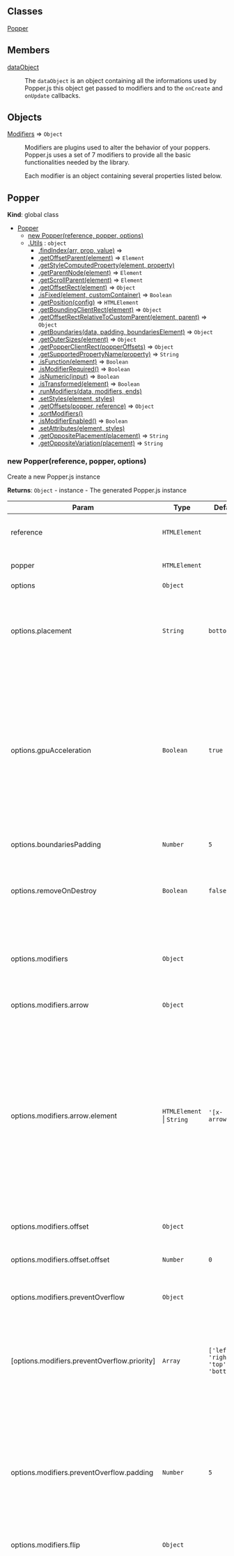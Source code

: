 ## Classes

<dl>
<dt><a href="#Popper">Popper</a></dt>
<dd></dd>
</dl>

## Members

<dl>
<dt><a href="#dataObject">dataObject</a></dt>
<dd><p>The <code>dataObject</code> is an object containing all the informations used by Popper.js
this object get passed to modifiers and to the <code>onCreate</code> and <code>onUpdate</code> callbacks.</p>
</dd>
</dl>

## Objects

<dl>
<dt><a href="#Modifiers">Modifiers</a> ⇒ <code>Object</code></dt>
<dd><p>Modifiers are plugins used to alter the behavior of your poppers.
Popper.js uses a set of 7 modifiers to provide all the basic functionalities
needed by the library.</p>
<p>Each modifier is an object containing several properties listed below.</p>
</dd>
</dl>

<a name="Popper"></a>

## Popper
**Kind**: global class  

* [Popper](#Popper)
    * [new Popper(reference, popper, options)](#new_Popper_new)
    * [.Utils](#Popper.Utils) : <code>object</code>
        * [.findIndex(arr, prop, value)](#Popper.Utils.findIndex) ⇒
        * [.getOffsetParent(element)](#Popper.Utils.getOffsetParent) ⇒ <code>Element</code>
        * [.getStyleComputedProperty(element, property)](#Popper.Utils.getStyleComputedProperty)
        * [.getParentNode(element)](#Popper.Utils.getParentNode) ⇒ <code>Element</code>
        * [.getScrollParent(element)](#Popper.Utils.getScrollParent) ⇒ <code>Element</code>
        * [.getOffsetRect(element)](#Popper.Utils.getOffsetRect) ⇒ <code>Object</code>
        * [.isFixed(element, customContainer)](#Popper.Utils.isFixed) ⇒ <code>Boolean</code>
        * [.getPosition(config)](#Popper.Utils.getPosition) ⇒ <code>HTMLElement</code>
        * [.getBoundingClientRect(element)](#Popper.Utils.getBoundingClientRect) ⇒ <code>Object</code>
        * [.getOffsetRectRelativeToCustomParent(element, parent)](#Popper.Utils.getOffsetRectRelativeToCustomParent) ⇒ <code>Object</code>
        * [.getBoundaries(data, padding, boundariesElement)](#Popper.Utils.getBoundaries) ⇒ <code>Object</code>
        * [.getOuterSizes(element)](#Popper.Utils.getOuterSizes) ⇒ <code>Object</code>
        * [.getPopperClientRect(popperOffsets)](#Popper.Utils.getPopperClientRect) ⇒ <code>Object</code>
        * [.getSupportedPropertyName(property)](#Popper.Utils.getSupportedPropertyName) ⇒ <code>String</code>
        * [.isFunction(element)](#Popper.Utils.isFunction) ⇒ <code>Boolean</code>
        * [.isModifierRequired()](#Popper.Utils.isModifierRequired) ⇒ <code>Boolean</code>
        * [.isNumeric(input)](#Popper.Utils.isNumeric) ⇒ <code>Boolean</code>
        * [.isTransformed(element)](#Popper.Utils.isTransformed) ⇒ <code>Boolean</code>
        * [.runModifiers(data, modifiers, ends)](#Popper.Utils.runModifiers)
        * [.setStyles(element, styles)](#Popper.Utils.setStyles)
        * [.getOffsets(popper, reference)](#Popper.Utils.getOffsets) ⇒ <code>Object</code>
        * [.sortModifiers()](#Popper.Utils.sortModifiers)
        * [.isModifierEnabled()](#Popper.Utils.isModifierEnabled) ⇒ <code>Boolean</code>
        * [.setAttributes(element, styles)](#Popper.Utils.setAttributes)
        * [.getOppositePlacement(placement)](#Popper.Utils.getOppositePlacement) ⇒ <code>String</code>
        * [.getOppositeVariation(placement)](#Popper.Utils.getOppositeVariation) ⇒ <code>String</code>

<a name="new_Popper_new"></a>

### new Popper(reference, popper, options)
Create a new Popper.js instance

**Returns**: <code>Object</code> - instance - The generated Popper.js instance  

| Param | Type | Default | Description |
| --- | --- | --- | --- |
| reference | <code>HTMLElement</code> |  | The reference element used to position the popper |
| popper | <code>HTMLElement</code> |  | The HTML element used as popper. |
| options | <code>Object</code> |  |  |
| options.placement | <code>String</code> | <code>bottom</code> | Placement of the popper accepted values: `top(-start, -end), right(-start, -end), bottom(-start, -right),      left(-start, -end)` |
| options.gpuAcceleration | <code>Boolean</code> | <code>true</code> | When this property is set to true, the popper position will be applied using CSS3 translate3d, allowing the      browser to use the GPU to accelerate the rendering.      If set to false, the popper will be placed using `top` and `left` properties, not using the GPU. |
| options.boundariesPadding | <code>Number</code> | <code>5</code> | Additional padding for the boundaries |
| options.removeOnDestroy | <code>Boolean</code> | <code>false</code> | Set to true if you want to automatically remove the popper when you call the `destroy` method. |
| options.modifiers | <code>Object</code> |  | List of functions used to modify the data before they are applied to the popper (see source code for default values) |
| options.modifiers.arrow | <code>Object</code> |  | Arrow modifier configuration |
| options.modifiers.arrow.element | <code>HTMLElement</code> &#124; <code>String</code> | <code>&#x27;[x-arrow]&#x27;</code> | The DOM Node used as arrow for the popper, or a CSS selector used to get the DOM node. It must be child of      its parent Popper. Popper.js will apply to the given element the style required to align the arrow with its      reference element.      By default, it will look for a child node of the popper with the `x-arrow` attribute. |
| options.modifiers.offset | <code>Object</code> |  | Offset modifier configuration |
| options.modifiers.offset.offset | <code>Number</code> | <code>0</code> | Amount of pixels the popper will be shifted (can be negative). |
| options.modifiers.preventOverflow | <code>Object</code> |  | PreventOverflow modifier configuration |
| [options.modifiers.preventOverflow.priority] | <code>Array</code> | <code>[&#x27;left&#x27;, &#x27;right&#x27;, &#x27;top&#x27;, &#x27;bottom&#x27;]</code> | Priority used when Popper.js tries to avoid overflows from the boundaries, they will be checked in order,      this means that the last one will never overflow |
| options.modifiers.preventOverflow.padding | <code>Number</code> | <code>5</code> | Amount of pixel used to define a minimum distance between the boundaries and the popper      this makes sure the popper has always a little padding between the edges of its container. |
| options.modifiers.flip | <code>Object</code> |  | Flip modifier configuration |
| options.modifiers.flip.behavior | <code>String</code> &#124; <code>Array</code> | <code>&#x27;flip&#x27;</code> | The behavior used by the `flip` modifier to change the placement of the popper when the latter is trying to      overlap its reference element. Defining `flip` as value, the placement will be flipped on      its axis (`right - left`, `top - bottom`).      You can even pass an array of placements (eg: `['right', 'left', 'top']` ) to manually specify      how alter the placement when a flip is needed. (eg. in the above example, it would first flip from right to left,      then, if even in its new placement, the popper is overlapping its reference element, it will be moved to top) |
| options.modifiers.flip.boundariesElement | <code>String</code> &#124; <code>Element</code> | <code>&#x27;viewport&#x27;</code> | The element which will define the boundaries of the popper position, the popper will never be placed outside      of the defined boundaries (except if `keepTogether` is enabled) |
| options.modifiers.flip.padding | <code>Number</code> | <code>5</code> | Amount of pixel used to define a minimum distance between the boundaries and the popper      this makes sure the popper has always a little padding between the edges of its container. |

<a name="Popper.Utils"></a>

### Popper.Utils : <code>object</code>
**Kind**: static namespace of <code>[Popper](#Popper)</code>  

* [.Utils](#Popper.Utils) : <code>object</code>
    * [.findIndex(arr, prop, value)](#Popper.Utils.findIndex) ⇒
    * [.getOffsetParent(element)](#Popper.Utils.getOffsetParent) ⇒ <code>Element</code>
    * [.getStyleComputedProperty(element, property)](#Popper.Utils.getStyleComputedProperty)
    * [.getParentNode(element)](#Popper.Utils.getParentNode) ⇒ <code>Element</code>
    * [.getScrollParent(element)](#Popper.Utils.getScrollParent) ⇒ <code>Element</code>
    * [.getOffsetRect(element)](#Popper.Utils.getOffsetRect) ⇒ <code>Object</code>
    * [.isFixed(element, customContainer)](#Popper.Utils.isFixed) ⇒ <code>Boolean</code>
    * [.getPosition(config)](#Popper.Utils.getPosition) ⇒ <code>HTMLElement</code>
    * [.getBoundingClientRect(element)](#Popper.Utils.getBoundingClientRect) ⇒ <code>Object</code>
    * [.getOffsetRectRelativeToCustomParent(element, parent)](#Popper.Utils.getOffsetRectRelativeToCustomParent) ⇒ <code>Object</code>
    * [.getBoundaries(data, padding, boundariesElement)](#Popper.Utils.getBoundaries) ⇒ <code>Object</code>
    * [.getOuterSizes(element)](#Popper.Utils.getOuterSizes) ⇒ <code>Object</code>
    * [.getPopperClientRect(popperOffsets)](#Popper.Utils.getPopperClientRect) ⇒ <code>Object</code>
    * [.getSupportedPropertyName(property)](#Popper.Utils.getSupportedPropertyName) ⇒ <code>String</code>
    * [.isFunction(element)](#Popper.Utils.isFunction) ⇒ <code>Boolean</code>
    * [.isModifierRequired()](#Popper.Utils.isModifierRequired) ⇒ <code>Boolean</code>
    * [.isNumeric(input)](#Popper.Utils.isNumeric) ⇒ <code>Boolean</code>
    * [.isTransformed(element)](#Popper.Utils.isTransformed) ⇒ <code>Boolean</code>
    * [.runModifiers(data, modifiers, ends)](#Popper.Utils.runModifiers)
    * [.setStyles(element, styles)](#Popper.Utils.setStyles)
    * [.getOffsets(popper, reference)](#Popper.Utils.getOffsets) ⇒ <code>Object</code>
    * [.sortModifiers()](#Popper.Utils.sortModifiers)
    * [.isModifierEnabled()](#Popper.Utils.isModifierEnabled) ⇒ <code>Boolean</code>
    * [.setAttributes(element, styles)](#Popper.Utils.setAttributes)
    * [.getOppositePlacement(placement)](#Popper.Utils.getOppositePlacement) ⇒ <code>String</code>
    * [.getOppositeVariation(placement)](#Popper.Utils.getOppositeVariation) ⇒ <code>String</code>

<a name="Popper.Utils.findIndex"></a>

#### Utils.findIndex(arr, prop, value) ⇒
Return the index of the matching object

**Kind**: static method of <code>[Utils](#Popper.Utils)</code>  
**Returns**: index or -1  

| Param | Type |
| --- | --- |
| arr | <code>Array</code> | 
| prop |  | 
| value |  | 

<a name="Popper.Utils.getOffsetParent"></a>

#### Utils.getOffsetParent(element) ⇒ <code>Element</code>
Returns the offset parent of the given element

**Kind**: static method of <code>[Utils](#Popper.Utils)</code>  
**Returns**: <code>Element</code> - offset parent  

| Param | Type |
| --- | --- |
| element | <code>Element</code> | 

<a name="Popper.Utils.getStyleComputedProperty"></a>

#### Utils.getStyleComputedProperty(element, property)
Get CSS computed property of the given element

**Kind**: static method of <code>[Utils](#Popper.Utils)</code>  

| Param | Type |
| --- | --- |
| element | <code>Eement</code> | 
| property | <code>String</code> | 

<a name="Popper.Utils.getParentNode"></a>

#### Utils.getParentNode(element) ⇒ <code>Element</code>
Returns the parentNode or the host of the element

**Kind**: static method of <code>[Utils](#Popper.Utils)</code>  
**Returns**: <code>Element</code> - parent  

| Param | Type |
| --- | --- |
| element | <code>Element</code> | 

<a name="Popper.Utils.getScrollParent"></a>

#### Utils.getScrollParent(element) ⇒ <code>Element</code>
Returns the scrolling parent of the given element

**Kind**: static method of <code>[Utils](#Popper.Utils)</code>  
**Returns**: <code>Element</code> - offset parent  

| Param | Type |
| --- | --- |
| element | <code>Element</code> | 

<a name="Popper.Utils.getOffsetRect"></a>

#### Utils.getOffsetRect(element) ⇒ <code>Object</code>
Get the position of the given element, relative to its offset parent

**Kind**: static method of <code>[Utils](#Popper.Utils)</code>  
**Returns**: <code>Object</code> - position - Coordinates of the element and its `scrollTop`  

| Param | Type |
| --- | --- |
| element | <code>Element</code> | 

<a name="Popper.Utils.isFixed"></a>

#### Utils.isFixed(element, customContainer) ⇒ <code>Boolean</code>
Check if the given element is fixed or is inside a fixed parent

**Kind**: static method of <code>[Utils](#Popper.Utils)</code>  
**Returns**: <code>Boolean</code> - answer to "isFixed?"  

| Param | Type |
| --- | --- |
| element | <code>Element</code> | 
| customContainer | <code>Element</code> | 

<a name="Popper.Utils.getPosition"></a>

#### Utils.getPosition(config) ⇒ <code>HTMLElement</code>
Helper used to get the position which will be applied to the popper

**Kind**: static method of <code>[Utils](#Popper.Utils)</code>  
**Returns**: <code>HTMLElement</code> - reference element  

| Param | Type | Description |
| --- | --- | --- |
| config | <code>HTMLElement</code> | popper element |

<a name="Popper.Utils.getBoundingClientRect"></a>

#### Utils.getBoundingClientRect(element) ⇒ <code>Object</code>
Get bounding client rect of given element

**Kind**: static method of <code>[Utils](#Popper.Utils)</code>  
**Returns**: <code>Object</code> - client rect  

| Param | Type |
| --- | --- |
| element | <code>HTMLElement</code> | 

<a name="Popper.Utils.getOffsetRectRelativeToCustomParent"></a>

#### Utils.getOffsetRectRelativeToCustomParent(element, parent) ⇒ <code>Object</code>
Given an element and one of its parents, return the offset

**Kind**: static method of <code>[Utils](#Popper.Utils)</code>  
**Returns**: <code>Object</code> - rect  

| Param | Type |
| --- | --- |
| element | <code>HTMLElement</code> | 
| parent | <code>HTMLElement</code> | 

<a name="Popper.Utils.getBoundaries"></a>

#### Utils.getBoundaries(data, padding, boundariesElement) ⇒ <code>Object</code>
Computed the boundaries limits and return them

**Kind**: static method of <code>[Utils](#Popper.Utils)</code>  
**Returns**: <code>Object</code> - Coordinates of the boundaries  

| Param | Type | Description |
| --- | --- | --- |
| data | <code>Object</code> | Object containing the property "offsets" generated by `_getOffsets` |
| padding | <code>Number</code> | Boundaries padding |
| boundariesElement | <code>Element</code> | Element used to define the boundaries |

<a name="Popper.Utils.getOuterSizes"></a>

#### Utils.getOuterSizes(element) ⇒ <code>Object</code>
Get the outer sizes of the given element (offset size + margins)

**Kind**: static method of <code>[Utils](#Popper.Utils)</code>  
**Returns**: <code>Object</code> - object containing width and height properties  

| Param | Type |
| --- | --- |
| element | <code>Element</code> | 

<a name="Popper.Utils.getPopperClientRect"></a>

#### Utils.getPopperClientRect(popperOffsets) ⇒ <code>Object</code>
Given the popper offsets, generate an output similar to getBoundingClientRect

**Kind**: static method of <code>[Utils](#Popper.Utils)</code>  
**Returns**: <code>Object</code> - ClientRect like output  

| Param | Type |
| --- | --- |
| popperOffsets | <code>Object</code> | 

<a name="Popper.Utils.getSupportedPropertyName"></a>

#### Utils.getSupportedPropertyName(property) ⇒ <code>String</code>
Get the prefixed supported property name

**Kind**: static method of <code>[Utils](#Popper.Utils)</code>  
**Returns**: <code>String</code> - prefixed property (camelCase)  

| Param | Type | Description |
| --- | --- | --- |
| property | <code>String</code> | (camelCase) |

<a name="Popper.Utils.isFunction"></a>

#### Utils.isFunction(element) ⇒ <code>Boolean</code>
Check if the given variable is a function

**Kind**: static method of <code>[Utils](#Popper.Utils)</code>  
**Returns**: <code>Boolean</code> - answer to: is a function?  

| Param | Type | Description |
| --- | --- | --- |
| element | <code>Element</code> | Element to check |

<a name="Popper.Utils.isModifierRequired"></a>

#### Utils.isModifierRequired() ⇒ <code>Boolean</code>
Helper used to know if the given modifier depends from another one.
It checks if the needed modifier is listed and enabled.

**Kind**: static method of <code>[Utils](#Popper.Utils)</code>  
<a name="Popper.Utils.isNumeric"></a>

#### Utils.isNumeric(input) ⇒ <code>Boolean</code>
Tells if a given input is a number

**Kind**: static method of <code>[Utils](#Popper.Utils)</code>  

| Param | Type | Description |
| --- | --- | --- |
| input | <code>\*</code> | to check |

<a name="Popper.Utils.isTransformed"></a>

#### Utils.isTransformed(element) ⇒ <code>Boolean</code>
Check if the given element has transforms applied to itself or a parent

**Kind**: static method of <code>[Utils](#Popper.Utils)</code>  
**Returns**: <code>Boolean</code> - answer to "isTransformed?"  

| Param | Type |
| --- | --- |
| element | <code>Element</code> | 

<a name="Popper.Utils.runModifiers"></a>

#### Utils.runModifiers(data, modifiers, ends)
Loop trough the list of modifiers and run them in order, each of them will then edit the data object

**Kind**: static method of <code>[Utils](#Popper.Utils)</code>  

| Param | Type |
| --- | --- |
| data | <code>Object</code> | 
| modifiers | <code>Array</code> | 
| ends | <code>function</code> | 

<a name="Popper.Utils.setStyles"></a>

#### Utils.setStyles(element, styles)
Set the style to the given popper

**Kind**: static method of <code>[Utils](#Popper.Utils)</code>  

| Param | Type | Description |
| --- | --- | --- |
| element | <code>Element</code> | Element to apply the style to |
| styles | <code>Object</code> | Object with a list of properties and values which will be applied to the element |

<a name="Popper.Utils.getOffsets"></a>

#### Utils.getOffsets(popper, reference) ⇒ <code>Object</code>
Get offsets to the popper

**Kind**: static method of <code>[Utils](#Popper.Utils)</code>  
**Returns**: <code>Object</code> - An object containing the offsets which will be applied to the popper  

| Param | Type | Description |
| --- | --- | --- |
| popper | <code>Element</code> | the popper element |
| reference | <code>Element</code> | the reference element (the popper will be relative to this) |

<a name="Popper.Utils.sortModifiers"></a>

#### Utils.sortModifiers()
Sorts the modifiers based on their `order` property

**Kind**: static method of <code>[Utils](#Popper.Utils)</code>  
<a name="Popper.Utils.isModifierEnabled"></a>

#### Utils.isModifierEnabled() ⇒ <code>Boolean</code>
Helper used to know if the given modifier is enabled.

**Kind**: static method of <code>[Utils](#Popper.Utils)</code>  
<a name="Popper.Utils.setAttributes"></a>

#### Utils.setAttributes(element, styles)
Set the attributes to the given popper

**Kind**: static method of <code>[Utils](#Popper.Utils)</code>  

| Param | Type | Description |
| --- | --- | --- |
| element | <code>Element</code> | Element to apply the attributes to |
| styles | <code>Object</code> | Object with a list of properties and values which will be applied to the element |

<a name="Popper.Utils.getOppositePlacement"></a>

#### Utils.getOppositePlacement(placement) ⇒ <code>String</code>
Get the opposite placement of the given one/

**Kind**: static method of <code>[Utils](#Popper.Utils)</code>  
**Returns**: <code>String</code> - flipped placement  

| Param | Type |
| --- | --- |
| placement | <code>String</code> | 

<a name="Popper.Utils.getOppositeVariation"></a>

#### Utils.getOppositeVariation(placement) ⇒ <code>String</code>
Get the opposite placement variation of the given one/

**Kind**: static method of <code>[Utils](#Popper.Utils)</code>  
**Returns**: <code>String</code> - flipped placement variation  

| Param | Type | Description |
| --- | --- | --- |
| placement | <code>String</code> | variation |

<a name="dataObject"></a>

## dataObject
The `dataObject` is an object containing all the informations used by Popper.js
this object get passed to modifiers and to the `onCreate` and `onUpdate` callbacks.

**Kind**: global variable  
**Properties**

| Name | Type | Description |
| --- | --- | --- |
| data.instance | <code>Object</code> | The Popper.js instance |
| data.placement | <code>String</code> | Placement applied to popper |
| data.originalPlacement | <code>String</code> | Placement originally defined on init |
| data.flipped | <code>Boolean</code> | True if popper has been flipped by flip modifier |
| data.hide | <code>Boolean</code> | True if the reference element is out of boundaries, useful to know when to hide the popper. |
| data.arrowElement | <code>HTMLElement</code> | Node used as arrow by arrow modifier |
| data.styles | <code>Object</code> | Any CSS property defined here will be applied to the popper, it expects the JavaScript nomenclature (eg. `marginBottom`) |
| data.boundaries | <code>Object</code> | Offsets of the popper boundaries |
| data.offsets | <code>Object</code> | The measurements of popper, reference and arrow elements. |
| data.offsets.popper | <code>Object</code> | `top`, `left`, `width`, `height` values |
| data.offsets.reference | <code>Object</code> | `top`, `left`, `width`, `height` values |
| data.offsets.arro | <code>Object</code> | `top` and `left` offsets, only one of them will be different from 0 |

<a name="Modifiers"></a>

## Modifiers ⇒ <code>Object</code>
Modifiers are plugins used to alter the behavior of your poppers.
Popper.js uses a set of 7 modifiers to provide all the basic functionalities
needed by the library.

Each modifier is an object containing several properties listed below.

**Kind**: global namespace  
**Returns**: <code>Object</code> - data - Each modifier must return the modified `data` object.  

| Param | Type | Description |
| --- | --- | --- |
| modifier | <code>Object</code> | Modifier descriptor |
| modifier.order | <code>Integer</code> | The `order` property defines the execution order of the modifiers.      The built-in modifiers have orders with a gap of 100 units in between,      this allows you to inject additional modifiers between the existing ones      without having to redefine the order of all of them.      The modifiers are executed starting from the one with the lowest order. |
| modifier.enabled | <code>Boolean</code> | When `true`, the modifier will be used. |
| modifier.function | <code>[modifier](#Modifiers..modifier)</code> | Modifier function. |
| modifier.onLoad | <code>Modifiers~onLoad</code> | Function executed on popper initalization |


* [Modifiers](#Modifiers) ⇒ <code>Object</code>
    * _static_
        * [.applyStyle(data, options)](#Modifiers.applyStyle) ⇒ <code>Object</code>
        * [.arrow(data, options)](#Modifiers.arrow) ⇒ <code>Object</code>
        * [.flip(data, options)](#Modifiers.flip) ⇒ <code>Object</code>
        * [.keepTogether(data, options)](#Modifiers.keepTogether) ⇒ <code>Object</code>
        * [.offset(data, options)](#Modifiers.offset) ⇒ <code>Object</code>
        * [.preventOverflow(data, options)](#Modifiers.preventOverflow) ⇒ <code>Object</code>
        * [.shift(data, options)](#Modifiers.shift) ⇒ <code>Object</code>
        * [.hide(data, options)](#Modifiers.hide) ⇒ <code>Object</code>
    * _inner_
        * [~modifier](#Modifiers..modifier) ⇒ <code>[dataObject](#dataObject)</code>

<a name="Modifiers.applyStyle"></a>

### Modifiers.applyStyle(data, options) ⇒ <code>Object</code>
Apply the computed styles to the popper element

**Kind**: static method of <code>[Modifiers](#Modifiers)</code>  
**Returns**: <code>Object</code> - The same data object  

| Param | Type | Description |
| --- | --- | --- |
| data | <code>Object</code> | The data object generated by `update` method |
| data.styles | <code>Object</code> | List of style properties - values to apply to popper element |
| data.attributes | <code>Object</code> | List of attribute properties - values to apply to popper element |
| options | <code>Object</code> | Modifiers configuration and options |

<a name="Modifiers.arrow"></a>

### Modifiers.arrow(data, options) ⇒ <code>Object</code>
Modifier used to move the arrows on the edge of the popper to make sure them are always between the popper and the reference element
It will use the CSS outer size of the arrow element to know how many pixels of conjuction are needed

**Kind**: static method of <code>[Modifiers](#Modifiers)</code>  
**Returns**: <code>Object</code> - The data object, properly modified  

| Param | Type | Description |
| --- | --- | --- |
| data | <code>Object</code> | The data object generated by update method |
| options | <code>Object</code> | Modifiers configuration and options |

<a name="Modifiers.flip"></a>

### Modifiers.flip(data, options) ⇒ <code>Object</code>
Modifier used to flip the placement of the popper when the latter is starting overlapping its reference element.
Requires the `preventOverflow` modifier before it in order to work.
**NOTE:** data.instance modifier will run all its previous modifiers everytime it tries to flip the popper!

**Kind**: static method of <code>[Modifiers](#Modifiers)</code>  
**Returns**: <code>Object</code> - The data object, properly modified  

| Param | Type | Description |
| --- | --- | --- |
| data | <code>Object</code> | The data object generated by update method |
| options | <code>Object</code> | Modifiers configuration and options |

<a name="Modifiers.keepTogether"></a>

### Modifiers.keepTogether(data, options) ⇒ <code>Object</code>
Modifier used to make sure the popper is always near its reference element
It cares only about the first axis, you can still have poppers with margin
between the popper and its reference element.

**Kind**: static method of <code>[Modifiers](#Modifiers)</code>  
**Returns**: <code>Object</code> - The data object, properly modified  

| Param | Type | Description |
| --- | --- | --- |
| data | <code>Object</code> | The data object generated by update method |
| options | <code>Object</code> | Modifiers configuration and options |

<a name="Modifiers.offset"></a>

### Modifiers.offset(data, options) ⇒ <code>Object</code>
Modifier used to add an offset to the popper, useful if you more granularity positioning your popper.
The offsets will shift the popper on the side of its reference element.

**Kind**: static method of <code>[Modifiers](#Modifiers)</code>  
**Returns**: <code>Object</code> - The data object, properly modified  

| Param | Type | Default | Description |
| --- | --- | --- | --- |
| data | <code>Object</code> |  | The data object generated by update method |
| options | <code>Object</code> |  | Modifiers configuration and options |
| options.offset | <code>Number</code> &#124; <code>String</code> | <code>0</code> | Basic usage allows a number used to nudge the popper by the given amount of pixels.      You can pass a percentage value as string (eg. `20%`) to nudge by the given percentage (relative to reference element size)      Other supported units are `vh` and `vw` (relative to viewport)      Additionally, you can pass a pair of values (eg. `10 20` or `2vh 20%`) to nudge the popper      on both axis.      A note about percentage values, if you want to refer a percentage to the popper size instead of the reference element size,      use `%p` instead of `%` (eg: `20%p`). To make it clearer, you can replace `%` with `%r` and use eg.`10%p 25%r`.      > **Heads up!** The order of the axis is relative to the popper placement: `bottom` or `top` are `X,Y`, the other are `Y,X` |

<a name="Modifiers.preventOverflow"></a>

### Modifiers.preventOverflow(data, options) ⇒ <code>Object</code>
Modifier used to prevent the popper from being positioned outside the boundary.

An scenario exists where the reference itself is not within the boundaries. We can
say it has "escaped the boundaries" — or just "escaped". In this case we need to
decide whether the popper should either:

- detach from the reference and remain "trapped" in the boundaries, or
- if it should be ignore the boundary and "escape with the reference"

When `escapeWithReference` is `true`, and reference is completely outside the
boundaries, the popper will overflow (or completely leave) the boundaries in order
to remain attached to the edge of the reference.

**Kind**: static method of <code>[Modifiers](#Modifiers)</code>  
**Returns**: <code>Object</code> - The data object, properly modified  

| Param | Type | Description |
| --- | --- | --- |
| data | <code>Object</code> | The data object generated by `update` method |
| options | <code>Object</code> | Modifiers configuration and options |

<a name="Modifiers.shift"></a>

### Modifiers.shift(data, options) ⇒ <code>Object</code>
Modifier used to shift the popper on the start or end of its reference element side

**Kind**: static method of <code>[Modifiers](#Modifiers)</code>  
**Returns**: <code>Object</code> - The data object, properly modified  

| Param | Type | Description |
| --- | --- | --- |
| data | <code>Object</code> | The data object generated by `update` method |
| options | <code>Object</code> | Modifiers configuration and options |

<a name="Modifiers.hide"></a>

### Modifiers.hide(data, options) ⇒ <code>Object</code>
Modifier used to hide the popper when its reference element is outside of the
popper boundaries. It will set an x-hidden attribute which can be used to hide
the popper when its reference is out of boundaries.

**Kind**: static method of <code>[Modifiers](#Modifiers)</code>  
**Returns**: <code>Object</code> - The data object, properly modified  

| Param | Type | Description |
| --- | --- | --- |
| data | <code>Object</code> | The data object generated by update method |
| options | <code>Object</code> | Modifiers configuration and options |

<a name="Modifiers..modifier"></a>

### Modifiers~modifier ⇒ <code>[dataObject](#dataObject)</code>
Modifiers can edit the `data` object to change the beheavior of the popper.
This object contains all the informations used by Popper.js to compute the
popper position.
The modifier can edit the data as needed, and then `return` it as result.

**Kind**: inner typedef of <code>[Modifiers](#Modifiers)</code>  
**Returns**: <code>[dataObject](#dataObject)</code> - modified data  

| Param | Type |
| --- | --- |
| data | <code>[dataObject](#dataObject)</code> | 

<a name="createCallback"></a>

## .createCallback : <code>function</code>
Callback called when the popper is created.
Access Popper.js instance with `data.instance`.

**Kind**: static typedef  

| Param | Type |
| --- | --- |
| data | <code>[dataObject](#dataObject)</code> | 

<a name="updateCallback"></a>

## .updateCallback : <code>function</code>
Callback called when the popper is updated, this callback is not called
on the initialization/creation of the popper, but only on subsequent
updates.
Access Popper.js instance with `data.instance`.

**Kind**: static typedef  

| Param | Type |
| --- | --- |
| data | <code>[dataObject](#dataObject)</code> | 

